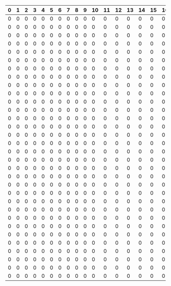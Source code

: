|0|1|2|3|4|5|6|7|8|9|10|11|12|13|14|15|16|17|18|19|20|21|22|23|24|25|26|27|28|29|30|31|
|:---|:---|:---|:---|:---|:---|:---|:---|:---|:---|:---|:---|:---|:---|:---|:---|:---|:---|:---|:---|:---|:---|:---|:---|:---|:---|:---|:---|:---|:---|:---|:---|
|0|0|0|0|0|0|0|0|0|0|0|0|0|0|0|0|0|0|0|0|0|0|0|0|0|0|0|0|0|0|0|0|0|0|0|0|0|0|0|0|0|0|0|0|0|0|0|0|0|0|0|0|0|0|0|1|1|1|0|0|0|0|0|0|0|0|0|0|0|0|0|0|0|0|0|0|0|0|0|0|
|0|0|0|0|0|0|0|0|0|0|0|0|0|0|0|0|0|0|0|0|0|0|0|0|0|0|0|0|0|0|0|0|0|0|0|0|0|0|0|0|0|0|0|0|0|0|0|0|0|0|0|0|0|0|0|1|4|1|0|0|0|0|0|0|0|0|0|0|0|0|0|0|0|0|0|0|0|0|0|0|
|0|0|0|0|0|0|0|0|0|0|0|0|0|0|0|0|0|0|0|0|0|0|0|0|0|0|1|1|1|1|1|1|1|1|0|0|0|0|0|0|0|0|0|0|0|0|0|0|0|0|0|0|0|0|0|1|4|1|1|1|1|1|0|0|0|0|0|0|0|0|0|0|0|0|0|0|0|0|0|0|
|0|0|0|0|0|0|0|0|0|0|0|0|0|0|0|0|0|0|0|0|0|0|0|0|0|0|1|2|2|2|2|2|2|1|1|1|0|0|0|0|0|0|0|0|0|0|0|0|0|0|0|0|0|0|0|1|4|4|4|4|4|1|0|0|0|0|0|0|0|0|0|0|0|0|0|0|0|0|0|0|
|0|0|0|0|0|0|0|0|0|0|0|0|0|0|0|0|0|0|0|0|0|0|0|0|0|0|1|2|2|2|2|2|2|1|4|1|0|0|0|0|0|0|0|0|0|0|0|0|0|0|0|0|0|0|0|1|4|1|1|1|1|1|0|0|0|0|0|0|0|0|0|0|0|0|0|0|0|0|0|0|
|0|0|0|0|0|0|0|0|0|0|0|0|0|0|0|0|0|0|0|0|0|1|1|1|1|1|1|2|2|2|2|2|2|3|4|1|0|0|0|0|0|0|0|0|0|0|0|0|0|0|0|0|0|0|0|1|4|1|0|0|1|1|1|1|1|1|1|1|1|0|0|0|0|0|0|0|0|0|0|0|
|0|0|0|0|0|0|0|0|0|0|0|0|0|0|0|0|0|0|0|0|0|1|4|4|4|4|3|2|2|2|2|2|2|1|4|1|0|0|0|0|0|0|0|0|0|0|0|0|0|0|0|0|0|0|0|1|4|1|0|0|1|2|2|2|3|4|4|4|1|0|0|0|0|0|0|0|0|0|0|0|
|0|0|0|0|0|0|0|0|0|0|0|0|0|0|0|0|0|0|0|0|0|1|1|1|1|1|1|2|2|2|2|2|2|1|4|1|0|0|0|0|0|0|0|0|0|0|0|0|0|0|0|0|0|0|0|1|4|1|0|0|1|2|2|2|1|1|1|1|1|0|0|0|0|0|0|0|0|0|0|0|
|0|0|0|0|0|0|0|0|0|0|0|0|0|0|0|0|0|0|0|0|0|0|0|0|0|0|1|1|1|1|1|1|1|1|4|1|0|0|0|0|0|0|0|0|0|0|0|0|0|0|0|0|0|0|0|1|4|1|0|0|1|2|2|2|1|0|0|0|0|0|0|0|0|0|0|0|0|0|0|0|
|0|0|0|0|0|0|0|0|0|0|0|0|0|0|0|0|0|0|0|0|0|0|0|0|0|0|0|0|0|0|0|0|0|1|4|1|0|0|0|0|0|0|0|0|0|0|0|0|0|0|0|0|0|0|0|1|4|1|0|1|1|1|3|1|1|0|0|0|0|0|0|0|0|0|0|0|0|0|0|0|
|0|0|0|0|0|0|0|0|0|0|0|0|0|0|0|0|0|0|0|0|0|0|0|0|0|0|0|0|0|0|0|0|0|1|4|1|0|0|0|0|0|0|0|0|0|0|0|0|0|0|0|0|0|0|0|1|4|1|0|1|2|2|2|1|0|0|0|0|0|0|0|0|0|0|0|0|0|0|0|0|
|0|0|0|0|0|0|0|0|0|0|0|0|0|0|0|0|0|0|0|0|0|0|0|0|0|0|0|0|0|0|0|0|0|1|4|1|0|0|0|0|0|0|0|0|0|0|0|0|0|0|0|0|0|1|1|1|3|1|1|1|2|2|2|1|0|0|0|0|0|0|0|0|0|0|0|0|0|0|0|0|
|0|0|0|0|0|0|0|0|0|0|0|0|0|0|0|0|0|0|0|0|0|0|0|0|0|0|0|0|0|0|0|0|0|1|4|1|0|0|0|0|0|0|0|0|0|0|0|0|0|0|0|0|0|1|2|2|2|2|2|1|2|2|2|1|0|0|0|0|0|0|0|0|0|0|0|0|0|0|0|0|
|0|0|0|0|0|0|0|0|0|0|0|0|0|0|0|0|0|0|0|0|0|0|0|0|0|0|0|0|0|0|0|0|0|1|4|1|0|0|0|0|0|0|0|0|0|0|0|0|0|0|0|0|0|1|2|2|2|2|2|1|2|2|2|1|0|0|0|0|0|0|0|0|0|0|0|0|0|0|0|0|
|0|0|0|0|0|0|0|0|0|0|0|0|0|0|0|0|0|0|0|0|0|0|0|0|0|0|0|0|0|0|0|0|0|1|4|1|0|0|0|0|0|0|0|0|1|1|1|0|0|0|0|0|0|1|2|2|2|2|2|3|2|2|2|1|0|0|0|0|0|0|0|0|0|0|0|0|0|0|0|0|
|0|0|0|0|0|0|0|0|0|0|0|0|0|0|0|0|0|0|0|0|0|0|0|0|0|0|0|0|0|0|0|0|0|1|4|1|0|0|0|0|0|0|0|0|1|4|1|0|0|0|0|0|0|1|2|2|2|2|2|1|1|3|1|1|1|1|1|1|1|1|1|1|1|1|1|0|0|0|0|0|
|0|0|0|0|0|0|0|0|0|0|0|0|0|0|0|0|0|0|0|0|0|0|0|0|0|0|0|0|0|0|0|0|0|1|4|1|0|1|1|1|1|1|1|1|1|4|1|1|1|1|1|1|1|1|2|2|2|2|2|1|1|4|4|4|4|4|4|4|4|4|4|4|4|4|1|0|0|0|0|0|
|0|0|0|0|0|0|0|0|0|0|0|0|0|0|0|0|0|0|0|0|0|0|0|0|0|0|0|0|0|0|0|0|0|1|4|1|0|1|2|2|2|2|2|1|1|4|1|2|2|2|2|2|2|1|1|1|1|1|1|1|1|4|1|1|1|1|1|1|1|1|1|1|1|1|1|0|0|0|0|0|
|0|0|0|0|0|0|0|0|0|0|0|0|0|0|0|0|0|0|0|0|0|0|0|0|0|0|0|0|0|0|0|0|0|1|4|1|0|1|2|2|2|2|2|1|1|4|1|2|2|2|2|2|2|3|4|4|4|4|4|4|4|4|4|1|0|0|0|0|0|0|0|0|0|0|0|0|0|0|0|0|
|0|0|0|0|0|0|0|0|0|0|0|0|0|0|0|0|0|0|0|0|0|0|0|0|0|0|0|0|0|1|1|1|1|1|4|1|1|1|2|2|2|2|2|1|1|4|1|2|2|2|2|2|2|1|1|1|1|1|1|1|1|1|1|1|0|0|0|0|0|0|0|0|0|0|0|0|0|0|0|0|
|0|0|0|0|0|0|0|0|0|0|0|0|0|0|0|0|0|0|0|0|0|0|0|0|0|0|0|0|0|1|4|4|4|4|4|4|4|3|2|2|2|2|2|1|1|4|3|2|2|2|2|2|2|1|0|0|0|0|0|0|0|0|0|0|0|0|0|0|0|0|0|0|0|0|0|0|0|0|0|0|
|0|0|0|0|0|0|0|0|0|0|0|0|0|0|0|0|0|0|0|0|0|0|0|0|0|0|0|0|0|1|1|1|3|1|1|1|1|1|2|2|2|2|2|1|1|4|1|2|2|2|2|2|2|1|0|0|0|0|0|0|0|0|0|0|0|0|0|0|0|0|0|0|0|0|0|0|0|0|0|0|
|0|0|0|0|0|0|0|0|0|0|0|0|0|0|0|0|0|0|0|0|0|0|0|0|0|0|0|0|0|0|1|2|2|2|1|0|0|1|1|1|1|1|3|1|1|4|1|2|2|2|2|2|2|1|0|0|0|0|0|0|0|0|0|0|0|0|0|0|0|0|0|0|0|0|0|0|0|0|0|0|
|0|0|0|0|0|0|0|0|0|0|0|0|0|0|0|0|0|0|0|0|0|0|0|0|0|0|0|0|0|0|1|2|2|2|1|0|0|0|0|0|1|2|2|2|1|4|1|1|1|1|3|1|1|1|0|0|0|0|0|0|0|0|0|0|0|0|0|0|0|0|0|0|0|0|0|0|0|0|0|0|
|0|0|0|0|0|0|0|0|0|0|0|0|0|0|0|0|0|0|0|0|0|0|0|0|0|0|0|0|0|0|1|2|2|2|1|0|0|0|0|0|1|2|2|2|1|4|1|1|2|2|2|2|1|0|0|0|0|0|0|0|0|0|0|0|0|0|0|0|0|0|0|0|0|0|0|0|0|0|0|0|
|0|0|0|0|0|0|0|0|0|0|0|0|0|0|0|0|0|0|0|0|0|0|0|0|0|0|0|0|0|0|1|2|2|2|1|0|0|0|0|0|1|2|2|2|3|4|1|1|2|2|2|2|1|1|1|1|1|1|1|1|1|0|0|0|0|0|0|0|0|0|0|0|0|0|0|0|0|0|0|0|
|0|0|0|0|0|0|0|0|0|0|0|0|0|0|0|0|0|0|0|0|0|0|0|0|0|0|0|0|0|0|1|2|2|2|1|0|0|0|0|0|1|1|1|1|1|1|1|1|2|2|2|2|3|4|4|4|4|4|4|4|1|0|0|0|0|0|0|0|0|0|0|0|0|0|0|0|0|0|0|0|
|0|0|0|0|0|0|0|0|0|0|0|0|0|0|0|0|0|0|0|0|0|0|0|0|0|0|0|0|0|0|1|2|2|2|1|0|0|0|0|0|0|0|0|0|0|0|1|1|3|1|1|1|1|1|1|1|1|1|1|1|1|0|0|0|0|0|0|0|0|0|0|0|0|0|0|0|0|0|0|0|
|0|0|0|0|0|0|0|0|0|0|0|0|0|0|0|0|0|0|0|0|0|0|0|0|0|0|0|0|0|0|1|1|1|1|1|0|0|0|0|0|0|0|0|0|0|0|1|2|2|2|1|0|0|0|0|0|0|0|0|0|0|0|0|0|0|0|0|0|0|0|0|0|0|0|0|0|0|0|0|0|
|0|0|0|0|0|0|0|0|0|0|0|0|0|0|0|0|0|0|0|0|0|0|0|0|0|0|0|0|0|0|0|0|0|0|0|0|0|0|0|0|0|0|0|0|0|0|1|2|2|2|1|0|0|0|0|0|0|0|0|0|0|0|0|0|0|0|0|0|0|0|0|0|0|0|0|0|0|0|0|0|
|0|0|0|0|0|0|0|0|0|0|0|0|0|0|0|0|0|0|0|0|0|0|0|0|0|0|0|0|0|0|0|0|0|0|0|0|0|0|0|0|0|0|0|0|0|0|1|2|2|2|1|0|0|0|0|0|0|0|0|0|0|0|0|0|0|0|0|0|0|0|0|0|0|0|0|0|0|0|0|0|
|0|0|0|0|0|0|0|0|0|0|0|0|0|0|0|0|0|0|0|0|0|0|0|0|0|0|0|0|0|0|0|0|0|0|0|0|0|0|0|0|0|0|0|0|0|0|1|1|1|1|1|0|0|0|0|0|0|0|0|0|0|0|0|0|0|0|0|0|0|0|0|0|0|0|0|0|0|0|0|0|
